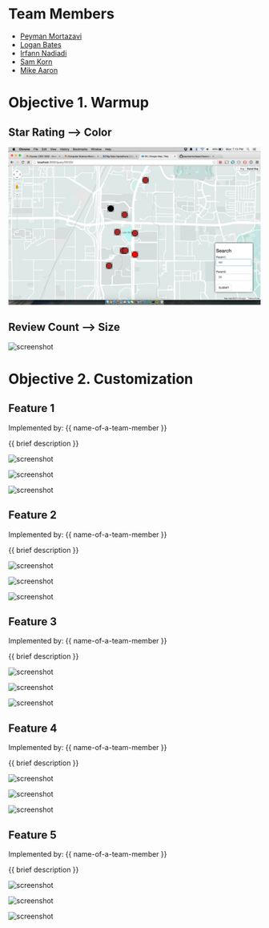 # Team Members

* [Peyman Mortazavi](https://github.com/peymanmortazavi/)
* [Logan Bates](https://github.com/LoganBates)
* [Irfann Nadiadi](https://github.com/irfann1)
* [Sam Korn](https://github.com/sako0938)
* [Mike Aaron](https://github.com/develra)

# Objective 1. Warmup

## Star Rating --> Color

![screenshot](warmup1.png)

## Review Count --> Size

![screenshot](screenshot.png)

# Objective 2. Customization

## Feature 1

Implemented by: {{ name-of-a-team-member }}

{{ brief description }}

![screenshot](screenshot.png)

![screenshot](screenshot.png)

![screenshot](screenshot.png)

## Feature 2

Implemented by: {{ name-of-a-team-member }}

{{ brief description }}

![screenshot](screenshot.png)

![screenshot](screenshot.png)

![screenshot](screenshot.png)

## Feature 3

Implemented by: {{ name-of-a-team-member }}

{{ brief description }}

![screenshot](screenshot.png)

![screenshot](screenshot.png)

![screenshot](screenshot.png)

## Feature 4

Implemented by: {{ name-of-a-team-member }}

{{ brief description }}

![screenshot](screenshot.png)

![screenshot](screenshot.png)

![screenshot](screenshot.png)


## Feature 5

Implemented by: {{ name-of-a-team-member }}

{{ brief description }}

![screenshot](screenshot.png)

![screenshot](screenshot.png)

![screenshot](screenshot.png)


